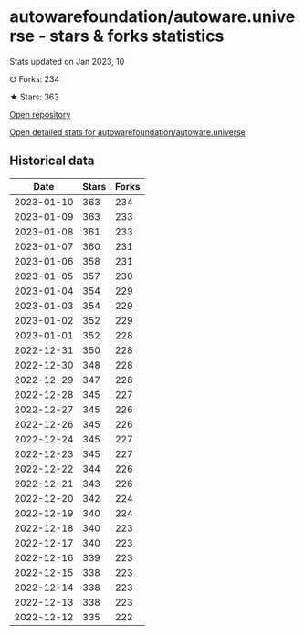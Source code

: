 # autowarefoundation/autoware.universe - stars & forks statistics

Stats updated on Jan 2023, 10

☋ Forks: 234

★ Stars: 363

[Open repository](https://github.com/autowarefoundation/autoware.universe)

[Open detailed stats for autowarefoundation/autoware.universe](https://reviewgithub.com/rep/autowarefoundation/autoware.universe)

## Historical data
| Date | Stars | Forks |
|------|-------|-------|
| 2023-01-10 | 363 | 234 | 
| 2023-01-09 | 363 | 233 | 
| 2023-01-08 | 361 | 233 | 
| 2023-01-07 | 360 | 231 | 
| 2023-01-06 | 358 | 231 | 
| 2023-01-05 | 357 | 230 | 
| 2023-01-04 | 354 | 229 | 
| 2023-01-03 | 354 | 229 | 
| 2023-01-02 | 352 | 229 | 
| 2023-01-01 | 352 | 228 | 
| 2022-12-31 | 350 | 228 | 
| 2022-12-30 | 348 | 228 | 
| 2022-12-29 | 347 | 228 | 
| 2022-12-28 | 345 | 227 | 
| 2022-12-27 | 345 | 226 | 
| 2022-12-26 | 345 | 226 | 
| 2022-12-24 | 345 | 227 | 
| 2022-12-23 | 345 | 227 | 
| 2022-12-22 | 344 | 226 | 
| 2022-12-21 | 343 | 226 | 
| 2022-12-20 | 342 | 224 | 
| 2022-12-19 | 340 | 224 | 
| 2022-12-18 | 340 | 223 | 
| 2022-12-17 | 340 | 223 | 
| 2022-12-16 | 339 | 223 | 
| 2022-12-15 | 338 | 223 | 
| 2022-12-14 | 338 | 223 | 
| 2022-12-13 | 338 | 223 | 
| 2022-12-12 | 335 | 222 | 

